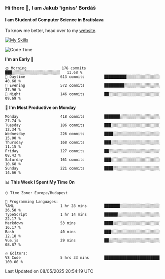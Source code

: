 ### Hi there 👋, I am Jakub 'igniss' Bordáš

#### I am Student of Computer Science in Bratislava
To know me better, head over to my [website](https://bordas.sk).

[![My Skills](https://skillicons.dev/icons?i=js,typescript,html,css,figma,svelte,vue,next,postgresql,nest,express,nodejs)](https://bordas.sk)


<!--START_SECTION:waka-->
![Code Time](http://img.shields.io/badge/Code%20Time-1%2C878%20hrs%2051%20mins-blue)

**I'm an Early 🐤** 

```text
🌞 Morning                176 commits         ███░░░░░░░░░░░░░░░░░░░░░░   11.68 % 
🌆 Daytime                613 commits         ██████████░░░░░░░░░░░░░░░   40.68 % 
🌃 Evening                572 commits         █████████░░░░░░░░░░░░░░░░   37.96 % 
🌙 Night                  146 commits         ██░░░░░░░░░░░░░░░░░░░░░░░   09.69 % 
```
📅 **I'm Most Productive on Monday** 

```text
Monday                   418 commits         ███████░░░░░░░░░░░░░░░░░░   27.74 % 
Tuesday                  186 commits         ███░░░░░░░░░░░░░░░░░░░░░░   12.34 % 
Wednesday                226 commits         ████░░░░░░░░░░░░░░░░░░░░░   15.00 % 
Thursday                 168 commits         ███░░░░░░░░░░░░░░░░░░░░░░   11.15 % 
Friday                   127 commits         ██░░░░░░░░░░░░░░░░░░░░░░░   08.43 % 
Saturday                 161 commits         ███░░░░░░░░░░░░░░░░░░░░░░   10.68 % 
Sunday                   221 commits         ████░░░░░░░░░░░░░░░░░░░░░   14.66 % 
```


📊 **This Week I Spent My Time On** 

```text
🕑︎ Time Zone: Europe/Budapest

💬 Programming Languages: 
YAML                     1 hr 28 mins        ███████░░░░░░░░░░░░░░░░░░   26.50 % 
TypeScript               1 hr 14 mins        ██████░░░░░░░░░░░░░░░░░░░   22.17 % 
Markdown                 53 mins             ████░░░░░░░░░░░░░░░░░░░░░   16.17 % 
Bash                     40 mins             ███░░░░░░░░░░░░░░░░░░░░░░   12.18 % 
Vue.js                   29 mins             ██░░░░░░░░░░░░░░░░░░░░░░░   08.87 % 

🔥 Editors: 
VS Code                  5 hrs 33 mins       █████████████████████████   100.00 % 
```


 Last Updated on 08/05/2025 20:54:19 UTC
<!--END_SECTION:waka-->
